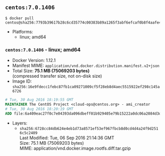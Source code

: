 ## `centos:7.0.1406`

```console
$ docker pull centos@sha256:7793b39617b28c6cd35774c00383b89a1265f3abf6efcaf0b8f4aafe4e0662d2
```

-	Platforms:
	-	linux; amd64

### `centos:7.0.1406` - linux; amd64

-	Docker Version: 1.12.1
-	Manifest MIME: `application/vnd.docker.distribution.manifest.v2+json`
-	Total Size: **75.1 MB (75069203 bytes)**  
	(compressed transfer size, not on-disk size)
-	Image ID: `sha256:16e9fdecc1febc87fb1ca09271009cf5f28eb8d4aec5515922ef298c145a6726`

```dockerfile
# Tue, 30 Aug 2016 18:19:55 GMT
MAINTAINER The CentOS Project <cloud-ops@centos.org> - ami_creator
# Tue, 30 Aug 2016 18:20:19 GMT
ADD file:6a409eac27f0c7e04393da096dbeff01b929405e79b15222a0dc06a2084d3df3 in / 
```

-	Layers:
	-	`sha256:6728cc84db624e4eb1d73a8571ef53ef967fbcb8d0cd4d4a24f9d2516c5c2409`  
		Last Modified: Tue, 06 Sep 2016 21:14:36 GMT  
		Size: 75.1 MB (75069203 bytes)  
		MIME: application/vnd.docker.image.rootfs.diff.tar.gzip
